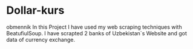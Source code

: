 # Dollar-kurs
 obmennik
In this Project I have used my web scraping techniques with BeatufiulSoup. I have scrapted 2 banks of Uzbekistan`s Website and got data of currency exchange.
